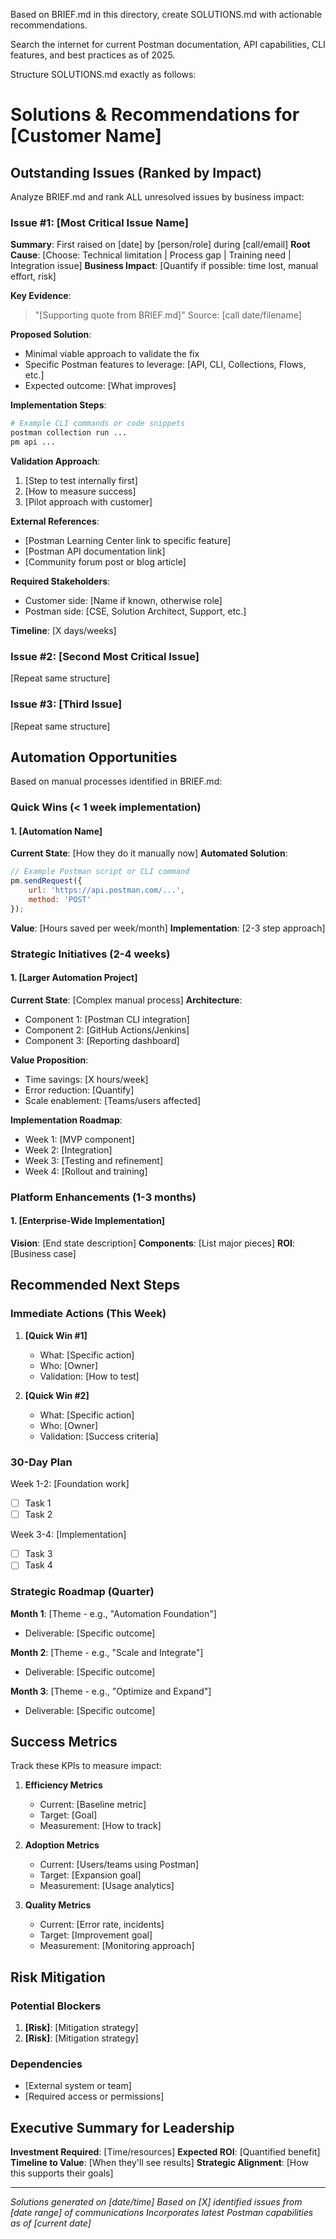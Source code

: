 Based on BRIEF.md in this directory, create SOLUTIONS.md with actionable recommendations.

Search the internet for current Postman documentation, API capabilities, CLI features, and best practices as of 2025.

Structure SOLUTIONS.md exactly as follows:

# Solutions & Recommendations for [Customer Name]

## Outstanding Issues (Ranked by Impact)

Analyze BRIEF.md and rank ALL unresolved issues by business impact:

### Issue #1: [Most Critical Issue Name]
**Summary**: First raised on [date] by [person/role] during [call/email]
**Root Cause**: [Choose: Technical limitation | Process gap | Training need | Integration issue]
**Business Impact**: [Quantify if possible: time lost, manual effort, risk]

**Key Evidence**:
> "[Supporting quote from BRIEF.md]"
> Source: [call date/filename]

**Proposed Solution**:
- Minimal viable approach to validate the fix
- Specific Postman features to leverage: [API, CLI, Collections, Flows, etc.]
- Expected outcome: [What improves]

**Implementation Steps**:
```bash
# Example CLI commands or code snippets
postman collection run ...
pm api ...
```

**Validation Approach**:
1. [Step to test internally first]
2. [How to measure success]
3. [Pilot approach with customer]

**External References**:
- [Postman Learning Center link to specific feature]
- [Postman API documentation link]
- [Community forum post or blog article]

**Required Stakeholders**:
- Customer side: [Name if known, otherwise role]
- Postman side: [CSE, Solution Architect, Support, etc.]

**Timeline**: [X days/weeks]

### Issue #2: [Second Most Critical Issue]
[Repeat same structure]

### Issue #3: [Third Issue]
[Repeat same structure]

## Automation Opportunities

Based on manual processes identified in BRIEF.md:

### Quick Wins (< 1 week implementation)

#### 1. [Automation Name]
**Current State**: [How they do it manually now]
**Automated Solution**:
```javascript
// Example Postman script or CLI command
pm.sendRequest({
    url: 'https://api.postman.com/...',
    method: 'POST'
});
```
**Value**: [Hours saved per week/month]
**Implementation**: [2-3 step approach]

### Strategic Initiatives (2-4 weeks)

#### 1. [Larger Automation Project]
**Current State**: [Complex manual process]
**Architecture**:
- Component 1: [Postman CLI integration]
- Component 2: [GitHub Actions/Jenkins]
- Component 3: [Reporting dashboard]

**Value Proposition**:
- Time savings: [X hours/week]
- Error reduction: [Quantify]
- Scale enablement: [Teams/users affected]

**Implementation Roadmap**:
- Week 1: [MVP component]
- Week 2: [Integration]
- Week 3: [Testing and refinement]
- Week 4: [Rollout and training]

### Platform Enhancements (1-3 months)

#### 1. [Enterprise-Wide Implementation]
**Vision**: [End state description]
**Components**: [List major pieces]
**ROI**: [Business case]

## Recommended Next Steps

### Immediate Actions (This Week)

1. **[Quick Win #1]**
   - What: [Specific action]
   - Who: [Owner]
   - Validation: [How to test]

2. **[Quick Win #2]**
   - What: [Specific action]
   - Who: [Owner]
   - Validation: [Success criteria]

### 30-Day Plan

Week 1-2: [Foundation work]
- [ ] Task 1
- [ ] Task 2

Week 3-4: [Implementation]
- [ ] Task 3
- [ ] Task 4

### Strategic Roadmap (Quarter)

**Month 1**: [Theme - e.g., "Automation Foundation"]
- Deliverable: [Specific outcome]

**Month 2**: [Theme - e.g., "Scale and Integrate"]
- Deliverable: [Specific outcome]

**Month 3**: [Theme - e.g., "Optimize and Expand"]
- Deliverable: [Specific outcome]

## Success Metrics

Track these KPIs to measure impact:

1. **Efficiency Metrics**
   - Current: [Baseline metric]
   - Target: [Goal]
   - Measurement: [How to track]

2. **Adoption Metrics**
   - Current: [Users/teams using Postman]
   - Target: [Expansion goal]
   - Measurement: [Usage analytics]

3. **Quality Metrics**
   - Current: [Error rate, incidents]
   - Target: [Improvement goal]
   - Measurement: [Monitoring approach]

## Risk Mitigation

### Potential Blockers
1. **[Risk]**: [Mitigation strategy]
2. **[Risk]**: [Mitigation strategy]

### Dependencies
- [External system or team]
- [Required access or permissions]

## Executive Summary for Leadership

**Investment Required**: [Time/resources]
**Expected ROI**: [Quantified benefit]
**Timeline to Value**: [When they'll see results]
**Strategic Alignment**: [How this supports their goals]

---
*Solutions generated on [date/time]*
*Based on [X] identified issues from [date range] of communications*
*Incorporates latest Postman capabilities as of [current date]*